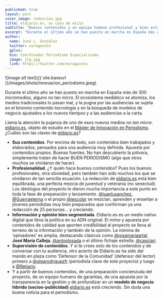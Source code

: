 ```yaml
---
published: true
layout: post
cover_image: redaccion.jpg
title: eldiario.es, un caso de éxito 
subtitle: "Buenos contenidos y un equipo humano profesional y bien estructurado mantienen la pujanza e identidad de este proyecto"
excerpt: "Durante el último año se han puesto en marcha en España más de 300 ‘micromedios’, alguno no tan ‘micro’. El ecosistema de medios se atomiza, los medios tradicionales lo pasan mal, y la pugna por las audiencias se sujeta en el binomio contenido-tecnología y en la búsqueda de modelos de negocio ajustados a los nuevos tiempos y a las audiencias a la carta."
author:
  name: José L. González
  twitter: eurogaceta
  gplus:  
  bio: Coordinador Periodismo Especializado
  image: jlg.jpg
  link: https://twitter.com/eurogaceta
---
```

![image alt text]({{ site.baseurl }}/images/shots/innovacion_periodismo.jpeg)

Durante el último año se han puesto en marcha en España más de 300 _micromedios_, alguno no tan _micro_. El ecosistema mediático se atomiza, los medios tradicionales lo pasan mal, y la pugna por las audiencias se sujeta en el binomio contenido-tecnología y en la búsqueda de modelos de negocio ajustados a los nuevos tiempos y a las audiencias a la carta.

Llama la atención la pujanza de uno de esos nuevos medios _no tan micro_: [eldiario.es](http://www.eldiario.es), objeto de estudio en el [Máster de Innovación en Periodismo](http://mip.umh.es/). ¿Cuáles son las claves de [eldiario.es](http://www.eldiario.es)? 

* **Sus contenidos**. Por encima de todo, son contenidos bien trabajados y elaborados, pensados para una audiencia muy definida. Apuesta por contenidos propios. Buenas fuentes. No han descubierto la pólvora, simplemente tratan de hacer BUEN PERIODISMO (algo que otros muchos se olvidaron de hacer). 
* **Profesionalidad**. ¿Y quién hace buenos contenidos? Pues los buenos profesionales, otra obviedad, pero también han sido muchos los que se olvidaron de tan sencilla ecuación. La redacción de [eldiario.es](http://www.eldiario.es) está bien equilibrada, una perfecta mezcla de juventud y veteranía (no senectud). Los ideólogos del proyecto le dieron mucha importancia a este punto en toda la fase de preparación y lanzamiento. [@juanlusanchez](https://twitter.com/@juanlusanchez), [@Guerraeterna](https://twitter.com/@Guerraeterna) o el propio [@iescolar](https://twitter.com/@iescolar) se mezclan, aprenden y enseñan a jóvenes periodistas muy bien preparados que conforman ya una redacción de 25 personas… y creciendo.
* **Información y opinión bien segmentada**. Eldiario.es es un medio nativo digital que lleva la política en su ADN original. El mimo y apuesta por contenidos de calidad que aporten credibilidad al proyecto se lleva al terreno de la información y también de la opinión. La nómina de ‘opinadores’ es amplia, destacando clásicos como [@rosamariaartal](https://twitter.com/@rosamariaartal), **José María Calleja**, [@antonlosada](https://twitter.com/@antonlosada) o el último fichaje estrella: [@casciari](https://twitter.com/@casciari). 
* **Supervisión de contenidos**. Y si te crees esto de los contenidos y de conversar con tu audiencia, otro acierto de Eldiario.es ha sido dar mando en plaza como ‘Defensor de la Comunidad’ (defensor del lector) primero a [@olgarodriguezfr](https://twitter.com/@olgarodriguezfr)  (periodista clave de este proyecto) y luego a [@Retiario](https://twitter.com/@Retiario). 
* Y a partir de buenos contenidos, de una preparación concienzuda del proyecto, de un equipo humano de garantías, de una apuesta por la transparencia en la gestión y de profundizar en un **modelo de negocio híbrido (socios-publicidad)** [eldiario.es](http://www.eldiario.es) está creciendo. Sin duda una buena noticia para el periodismo.